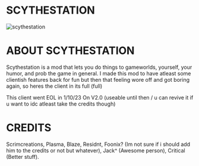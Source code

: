 # SCYTHESTATION

![scythestation](https://user-images.githubusercontent.com/119145022/211190340-d0ed278a-b415-4a06-8dec-52e4edc75923.png)

# ABOUT SCYTHESTATION
Scythestation is a mod that lets you do things to gameworlds, yourself, your humor, and prob the game in general. I made this mod to have atleast some clientish features back for fun but then that feeling wore off and got boring again, so heres the client in its full (full)

This client went EOL in 1/10/23 On V2.0 (useable until then / u can revive it if u want to idc atleast take the credits though)

# CREDITS
Scrimcreations, Plasma, Blaze, Residnt, Foonix? (Im not sure if i should add him to the credits or not but whatever), Jack^ (Awesome person), Critical (Better stuff).
